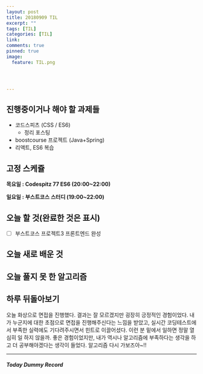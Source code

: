 ```yaml
---
layout: post
title: 20180909 TIL
excerpt: ""
tags: [TIL]
categories: [TIL]
link:
comments: true
pinned: true
image:
  feature: TIL.png




---
```


## 진행중이거나 해야 할 과제들

- 코드스피츠 (CSS / ES6)
  - 정리 포스팅
- boostcourse 프로젝트 (Java+Spring)
- 리액트, ES6 복습

## 고정 스케쥴

**목요일 : Codespitz 77 ES6 (20:00~22:00)**

**일요일 : 부스트코스 스터디 (19:00~22:00)**

## 오늘 할 것(완료한 것은 표시)

- [ ] 부스트코스 프로젝트3 프론트엔드 완성

## 오늘 새로 배운 것



## 오늘 풀지 못 한 알고리즘



## 하루 뒤돌아보기

오늘 화상으로 면접을 진행했다. 결과는 잘 모르겠지만 굉장히 긍정적인 경험이었다. 내가 누군지에 대한 초점으로 면접을 진행해주신다는 느낌을 받았고, 실시간 코딩테스트에서 부족한 실력에도 기다려주시면서 힌트로 이끌어셨다. 이런 분 밑에서 일하면 정말 열심히 일 하지 않을까. 좋은 경험이었지만, 내가 역시나 알고리즘에 부족하다는 생각을 하고 더 공부해야겠다는 생각이 들었다. 알고리즘 다시 가보즈아~!!



------

##### Today Dummy Record

